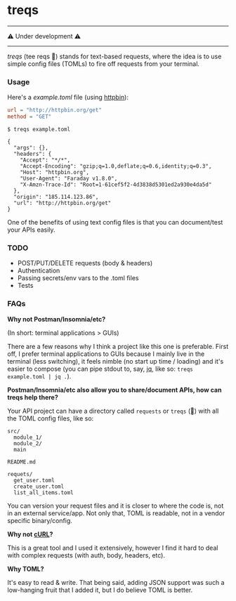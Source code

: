 # treqs 

---

⚠️ Under development ⚠️

---

*treqs* (tee reqs 🦖) stands for text-based requests, where the idea is to use simple config files (TOMLs) to fire off requests from your terminal.

### Usage

Here's a *example.toml* file (using [httpbin](https://httpbin.org)):

```toml
url = "http://httpbin.org/get"
method = "GET"
```

```
$ treqs example.toml

{
  "args": {},
  "headers": {
    "Accept": "*/*",
    "Accept-Encoding": "gzip;q=1.0,deflate;q=0.6,identity;q=0.3",
    "Host": "httpbin.org",
    "User-Agent": "Faraday v1.8.0",
    "X-Amzn-Trace-Id": "Root=1-61cef5f2-4d3838d5301ed2a930e4da5d"
  },
  "origin": "185.114.123.86",
  "url": "http://httpbin.org/get"
}
```

One of the benefits of using text config files is that you can document/test your APIs easily.

### TODO

- POST/PUT/DELETE requests (body & headers)
- Authentication
- Passing secrets/env vars to the .toml files
- Tests

### FAQs

**Why not Postman/Insomnia/etc?**

(In short: terminal applications > GUIs)

There are a few reasons why I think a project like this one is preferable. First off, I prefer terminal applications to GUIs because I mainly live in the terminal (less switching), it feels nimble (no start up time / loading) and it's easier to compose (you can pipe stdout to, say, [jq](https://github.com/stedolan/jq), like so: `treqs example.toml | jq .`).

**Postman/Insomnia/etc also allow you to share/document APIs, how can treqs help there?**

Your API project can have a directory called `requests` or `treqs` (🤷) with all the TOML config files, like so:

```
src/
  module_1/
  module_2/
  main

README.md

requets/
  get_user.toml
  create_user.toml
  list_all_items.toml
```

You can version your request files and it is closer to where the code is, not in an external service/app. Not only that, TOML is readable, not in a vendor specific binary/config.

**Why not [cURL](https://github.com/curl/curl)?**

This is a great tool and I used it extensively, however I find it hard to deal with complex requests (with auth, body, headers, etc).

**Why TOML?**

It's easy to read & write. That being said, adding JSON support was such a low-hanging fruit that I added it, but I do believe TOML is better.


